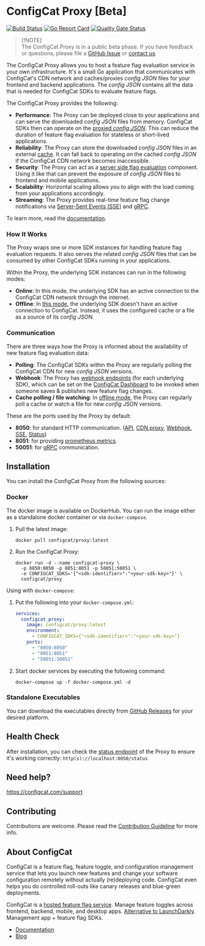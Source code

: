 # ConfigCat Proxy [Beta]

[![Build Status](https://github.com/configcat/configcat-proxy/actions/workflows/proxy-ci.yml/badge.svg?branch=main)](https://github.com/configcat/configcat-proxy/actions/workflows/proxy-ci.yml)
[![Go Report Card](https://goreportcard.com/badge/github.com/configcat/configcat-proxy)](https://goreportcard.com/report/github.com/configcat/configcat-proxy)
[![Quality Gate Status](https://sonarcloud.io/api/project_badges/measure?project=configcat_configcat-proxy&metric=alert_status)](https://sonarcloud.io/dashboard?id=configcat_configcat-proxy)

> [!NOTE]\
> The ConfigCat Proxy is in a public beta phase. If you have feedback or questions, please file a [GitHub Issue](https://github.com/configcat/configcat-proxy/issues) or [contact us](https://configcat.com/support).

The ConfigCat Proxy allows you to host a feature flag evaluation service in your own infrastructure. 
It's a small Go application that communicates with ConfigCat's CDN network and caches/proxies *config JSON* files for your frontend and backend applications. 
The *config JSON* contains all the data that is needed for ConfigCat SDKs to evaluate feature flags.

The ConfigCat Proxy provides the following:
- **Performance**: The Proxy can be deployed close to your applications and can serve the downloaded *config JSON* files from memory. ConfigCat SDKs then can operate on the [proxied *config JSON*](https://configcat.com/docs/advanced/proxy/endpoints#cdn-proxy). This can reduce the duration of feature flag evaluation for stateless or short-lived applications.
- **Reliability**: The Proxy can store the downloaded *config JSON* files in an external [cache](https://configcat.com/docs/advanced/proxy/proxy-overview#cache). It can fall back to operating on the cached *config JSON* if the ConfigCat CDN network becomes inaccessible.
- **Security**: The Proxy can act as a [server side flag evaluation](https://configcat.com/docs/advanced/proxy/endpoints#api) component. Using it like that can prevent the exposure of *config JSON* files to frontend and mobile applications.
- **Scalability**: Horizontal scaling allows you to align with the load coming from your applications accordingly.
- **Streaming**: The Proxy provides real-time feature flag change notifications via [Server-Sent Events (SSE)](https://configcat.com/docs/advanced/proxy/endpoints#sse) and [gRPC](https://configcat.com/docs/advanced/proxy/grpc).

To learn more, read the [documentation](https://configcat.com/docs/advanced/proxy/proxy-overview).

### How It Works
The Proxy wraps one or more SDK instances for handling feature flag evaluation requests. It also serves the related *config JSON* files that can be consumed by other ConfigCat SDKs running in your applications.

Within the Proxy, the underlying SDK instances can run in the following modes:
- **Online**: In this mode, the underlying SDK has an active connection to the ConfigCat CDN network through the internet.
- **Offline**: In [this mode](https://configcat.com/docs/advanced/proxy/proxy-overview#offline-mode), the underlying SDK doesn't have an active connection to ConfigCat. Instead, it uses the configured cache or a file as a source of its *config JSON*.

### Communication

There are three ways how the Proxy is informed about the availability of new feature flag evaluation data:
- **Polling**: The ConfigCat SDKs within the Proxy are regularly polling the ConfigCat CDN for new *config JSON* versions.
- **Webhook**: The Proxy has [webhook endpoints](https://configcat.com/docs/advanced/proxy/endpoints#webhook) (for each underlying SDK), which can be set on the <a target="_blank" href="https://app.configcat.com/product/webhooks">ConfigCat Dashboard</a> to be invoked when someone saves & publishes new feature flag changes.
- **Cache polling / file watching**: In [offline mode](https://configcat.com/docs/advanced/proxy/proxy-overview#offline-mode), the Proxy can regularly poll a cache or watch a file for new *config JSON* versions.

These are the ports used by the Proxy by default:
- **8050**: for standard HTTP communication. ([API](https://configcat.com/docs/advanced/proxy/endpoints#api), [CDN proxy](https://configcat.com/docs/advanced/proxy/endpoints#cdn-proxy), [Webhook](https://configcat.com/docs/advanced/proxy/endpoints#webhook), [SSE](https://configcat.com/docs/advanced/proxy/endpoints#sse), [Status](https://configcat.com/docs/advanced/proxy/monitoring#status))
- **8051**: for providing [prometheus metrics](https://configcat.com/docs/advanced/proxy/monitoring#prometheus-metrics).
- **50051**: for [gRPC](https://configcat.com/docs/advanced/proxy/grpc) communication.

## Installation

You can install the ConfigCat Proxy from the following sources:

### Docker

The docker image is available on DockerHub. You can run the image either as a standalone docker container or via `docker-compose`.

1. Pull the latest image:
    ```shell
    docker pull configcat/proxy:latest
    ```
2. Run the ConfigCat Proxy:
    ```shell
    docker run -d --name configcat-proxy \ 
      -p 8050:8050 -p 8051:8051 -p 50051:50051 \
      -e CONFIGCAT_SDKS='{"<sdk-identifier>":"<your-sdk-key>"}' \
      configcat/proxy
    ```

Using with `docker-compose`:

1. Put the following into your `docker-compose.yml`:
    ```yaml
    services:
      configcat_proxy:
        image: configcat/proxy:latest
        environment:
          - CONFIGCAT_SDKS={"<sdk-identifier>":"<your-sdk-key>"}
        ports:
          - "8050:8050"
          - "8051:8051"
          - "50051:50051"
    ```
2. Start docker services by executing the following command:
    ```shell
    docker-compose up -f docker-compose.yml -d
    ```

### Standalone Executables

You can download the executables directly from <a target="_blank" href="https://github.com/configcat/configcat-proxy/releases">GitHub Releases</a> for your desired platform.

## Health Check
After installation, you can check the [status endpoint](https://configcat.com/docs/advanced/proxy/monitoring#status) of the Proxy to ensure it's working correctly: `http(s)://localhost:8050/status`

## Need help?
https://configcat.com/support

## Contributing
Contributions are welcome. Please read the [Contribution Guideline](CONTRIBUTING.md) for more info.

## About ConfigCat

ConfigCat is a feature flag, feature toggle, and configuration management service that lets you launch new features and change your software configuration remotely without actually (re)deploying code. ConfigCat even helps you do controlled roll-outs like canary releases and blue-green deployments.

ConfigCat is a [hosted feature flag service](https://configcat.com). Manage feature toggles across frontend, backend, mobile, and desktop apps. [Alternative to LaunchDarkly](https://configcat.com). Management app + feature flag SDKs.

- [Documentation](https://configcat.com/docs)
- [Blog](https://blog.configcat.com)

